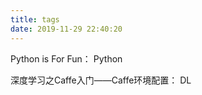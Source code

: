 ```yaml
---
title: tags
date: 2019-11-29 22:40:20
---
```


Python is For Fun： Python

深度学习之Caffe入门——Caffe环境配置： DL